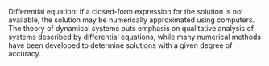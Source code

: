 Differential equation: If a closed-form expression for the solution is not available, the solution may be numerically approximated using computers. The theory of dynamical systems puts emphasis on qualitative analysis of systems described by differential equations, while many numerical methods have been developed to determine solutions with a given degree of accuracy.
